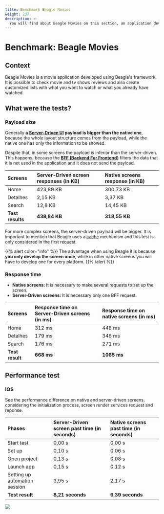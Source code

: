 ```yaml
---
title: Benchmark Beagle Movies
weight: 237
description: >-
  You will find about Beagle Movies on this section, an application developed using Beagle.
---
```


# Benchmark: Beagle Movies

## Context

Beagle Movies is a movie application developed using Beagle's framework. It is possible to check movie and tv shows reviews and also create customized lists with what you want to watch or what you already have watched. 

## What were the tests?

### Payload size 

Generally **a [**Server-Driven UI**](/docs/key-concepts#server-driven-ui) payload is bigger than the native one**, because the whole layout structure comes from the payload, while the native one has only the information to be showed.

Despite that, in some screens the payload is inferior than the server-driven. This happens, because the [**BFF \(Backend For Frontend\)**](/docs/key-concepts#backend-for-frontend) filters the data that it is not used in the application and it does not send the payload. 

| Screens  | Server-Driven screen responses \(in KB\) | Native screens response \(in KB\) |
| :--- | :--- | :--- |
| Home | 423,89 KB | 300,73 KB |
| Detalhes | 2,15 KB | 3,37 KB |
| Search | 12,8 KB | 14,45 KB |
| **Test results** | **438,84 KB** | **318,55 KB** |

For more complex screens, the server-driven payload will be bigger. It is important to mention that Beagle uses a [cache](/docs/resources/cache/) mechanism and this test is only considered in the first request.


{{% alert color="info" %}}
The advantage when using Beagle it is because **you only develop the screen once**, while in other native screens you will have to develop one for every platform.
{{% /alert %}}

### Response time

* **Native screens:** It is necessary to make several requests to set up the screen.
* **Server-Driven screens:** It is necessary only one BFF request.

| Screens  | Response time on Server-Driven screens  \(in ms\) | Response time on native screens  \(in ms\) |
| :--- | :--- | :--- |
| Home | 312 ms | 448 ms |
| Detalhes | 179 ms | 346 ms |
| Search | 176 ms | 271 ms |
| **Test result** | **668 ms** | **1065 ms** |

## Performance test

### iOS

See the performance difference on native and server-driven screens, considering the initialization process, screen render services request and reponse. 

| Phases  | Server-Driven screen past time  \(in seconds\) | Native screens past time  \(in seconds\) |
| :--- | :--- | :--- |
| Start test | 0,00 s | 0,00 s |
| Set up  | 0,10 s | 0,06 s |
| Open project | 0,13 s | 0,08 s |
| Launch app | 0,15 s | 0,12 s |
| Setting up automation session | 3,95 s | 2,17 s |
| **Test result** | **8,21 seconds** | **6,39 seconds** |

![](/docs-beagle/comparativo-ios-v1-1-.gif)
